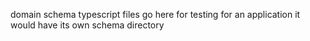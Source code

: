 domain schema typescript files go here for testing
for an application it would have its own schema directory


